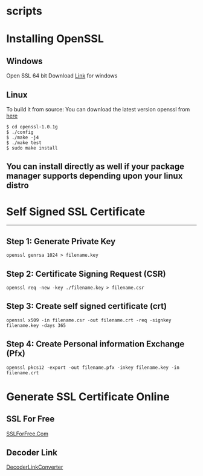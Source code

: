 # scripts

# Installing OpenSSL

## Windows
Open SSL 64 bit Download [Link](https://slproweb.com/download/Win64OpenSSL-1_1_1d.exe) for windows

## Linux
To build it from source: 
You can download the latest version openssl from [here](http://www.openssl.org/source/)

```$ tar -xvzf openssl-1.0.1g.tar.gz
$ cd openssl-1.0.1g
$ ./config
$ ./make -j4
$ ./make test
$ sudo make install
```

## You can install directly as well if your package manager supports depending upon your linux distro

# Self Signed SSL Certificate
----------------------------
## Step 1: Generate Private Key
```openssl genrsa 1024 > filename.key```

## Step 2: Certificate Signing Request (CSR)
```openssl req -new -key ./filename.key > filename.csr```

## Step 3: Create self signed certificate (crt)
```openssl x509 -in filename.csr -out filename.crt -req -signkey filename.key -days 365```

## Step 4: Create Personal information Exchange (Pfx)
```openssl pkcs12 -export -out filename.pfx -inkey filename.key -in filename.crt```

# Generate SSL Certificate Online
## SSL For Free
[SSLForFree.Com](https://www.sslforfree.com/)

## Decoder Link
[DecoderLinkConverter](https://decoder.link/converter)
